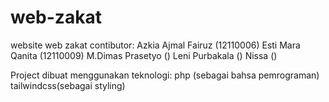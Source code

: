 # web-zakat

website web zakat
contibutor:
  Azkia Ajmal Fairuz (12110006)
  Esti Mara Qanita (12110009)
  M.Dimas Prasetyo ()
  Leni Purbakala ()
  Nissa ()

Project dibuat menggunakan teknologi:
  php (sebagai bahsa pemrograman)
  tailwindcss(sebagai styling)

